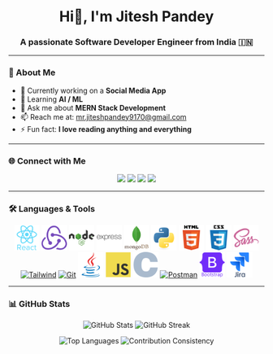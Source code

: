 <h1 align="center">Hi👋, I'm Jitesh Pandey</h1>
<h3 align="center">A passionate Software Developer Engineer from India 🇮🇳</h3>

---

### 🚀 About Me  
- 🔭 Currently working on a **Social Media App**  
- 🌱 Learning **AI / ML**  
- 💬 Ask me about **MERN Stack Development**  
- 📫 Reach me at: [mr.jiteshpandey9170@gmail.com](mailto:mr.jiteshpandey9170@gmail.com)  
- ⚡ Fun fact: **I love reading anything and everything**  

---

### 🌐 Connect with Me  
<p align="center">
  <a href="mailto:mr.jiteshpandey9170@gmail.com"><img src="https://img.shields.io/badge/Email-D14836?style=for-the-badge&logo=gmail&logoColor=white"/></a>
  <a href="https://www.linkedin.com/in/mr-jitesh9170/"><img src="https://img.shields.io/badge/LinkedIn-0e76a8?style=for-the-badge&logo=linkedin&logoColor=white"/></a>
  <a href="https://github.com/mr-jitesh9170"><img src="https://img.shields.io/badge/GitHub-171515?style=for-the-badge&logo=github&logoColor=white"/></a>
  <a href="https://www.instagram.com/mr._jitesh_pandey"><img src="https://img.shields.io/badge/Instagram-E4405F?style=for-the-badge&logo=instagram&logoColor=white"/></a>
</p>

---

### 🛠️ Languages & Tools  
<p align="center"> 
  <a href="https://reactjs.org/"><img src="https://raw.githubusercontent.com/devicons/devicon/master/icons/react/react-original-wordmark.svg" alt="React" width="50" height="50"/></a>
  <a href="https://redux.js.org"><img src="https://raw.githubusercontent.com/devicons/devicon/master/icons/redux/redux-original.svg" alt="Redux" width="50" height="50"/></a>
  <a href="https://nodejs.org"><img src="https://raw.githubusercontent.com/devicons/devicon/master/icons/nodejs/nodejs-original-wordmark.svg" alt="Node.js" width="50" height="50"/></a>
  <a href="https://expressjs.com"><img src="https://raw.githubusercontent.com/devicons/devicon/master/icons/express/express-original-wordmark.svg" alt="Express.js" width="50" height="50"/></a>
  <a href="https://www.mongodb.com/"><img src="https://raw.githubusercontent.com/devicons/devicon/master/icons/mongodb/mongodb-original-wordmark.svg" alt="MongoDB" width="50" height="50"/></a>
  <a href="https://www.python.org/"><img src="https://raw.githubusercontent.com/devicons/devicon/master/icons/python/python-original.svg" alt="Python" width="50" height="50"/></a>
  <a href="https://www.w3.org/html/"><img src="https://raw.githubusercontent.com/devicons/devicon/master/icons/html5/html5-original-wordmark.svg" alt="HTML5" width="50" height="50"/></a>
  <a href="https://www.w3schools.com/css/"><img src="https://raw.githubusercontent.com/devicons/devicon/master/icons/css3/css3-original-wordmark.svg" alt="CSS3" width="50" height="50"/></a>
  <a href="https://sass-lang.com"><img src="https://raw.githubusercontent.com/devicons/devicon/master/icons/sass/sass-original.svg" alt="Sass" width="50" height="50"/></a>
  <a href="https://tailwindcss.com/"><img src="https://www.vectorlogo.zone/logos/tailwindcss/tailwindcss-icon.svg" alt="Tailwind" width="50" height="50"/></a>
  <a href="https://git-scm.com/"><img src="https://www.vectorlogo.zone/logos/git-scm/git-scm-icon.svg" alt="Git" width="50" height="50"/></a>
  <a href="https://www.java.com"><img src="https://raw.githubusercontent.com/devicons/devicon/master/icons/java/java-original.svg" alt="Java" width="50" height="50"/></a>
  <a href="https://developer.mozilla.org/en-US/docs/Web/JavaScript"><img src="https://raw.githubusercontent.com/devicons/devicon/master/icons/javascript/javascript-original.svg" alt="JavaScript" width="50" height="50"/></a>
  <a href="https://www.cprogramming.com/"><img src="https://raw.githubusercontent.com/devicons/devicon/master/icons/c/c-original.svg" alt="C" width="50" height="50"/></a>
  <a href="https://www.postman.com/"><img src="https://www.vectorlogo.zone/logos/getpostman/getpostman-icon.svg" alt="Postman" width="50" height="50"/></a>
  <a href="https://getbootstrap.com"><img src="https://raw.githubusercontent.com/devicons/devicon/master/icons/bootstrap/bootstrap-plain-wordmark.svg" alt="Bootstrap" width="50" height="50"/></a>
  <a href="https://www.atlassian.com/software/jira"><img src="https://raw.githubusercontent.com/devicons/devicon/master/icons/jira/jira-original-wordmark.svg" alt="Jira" width="50" height="50"/></a>
</p>

---

### 📊 GitHub Stats  
<p align="center">
  <img src="https://github-readme-stats.vercel.app/api?username=mr-jitesh9170&show_icons=true&theme=radical" alt="GitHub Stats" height="160"/>
  <img src="https://github-readme-streak-stats.herokuapp.com/?user=mr-jitesh9170&theme=radical" alt="GitHub Streak" height="160"/>
</p>

<p align="center">
  <img src="https://github-readme-stats.vercel.app/api/top-langs?username=mr-jitesh9170&show_icons=true&locale=en&layout=compact&theme=radical" alt="Top Languages" height="160"/>
  <img src="https://github-contributor-stats.vercel.app/api?username=mr-jitesh9170&limit=5&theme=radical&combine_all_yearly_contributions=true" alt="Contribution Consistency" height="160"/>
</p>
